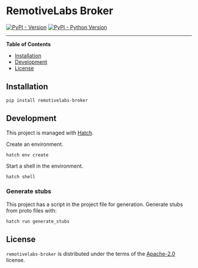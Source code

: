 # RemotiveLabs Broker

[![PyPI - Version](https://img.shields.io/pypi/v/remotivelabs-broker.svg)](https://pypi.org/project/remotivelabs-broker)
[![PyPI - Python Version](https://img.shields.io/pypi/pyversions/remotivelabs-broker.svg)](https://pypi.org/project/remotivelabs-broker)

-----

**Table of Contents**

- [Installation](#installation)
- [Development](#development)
- [License](#license)

## Installation

```console
pip install remotivelabs-broker
```

## Development
This project is managed with [Hatch](https://hatch.pypa.io/latest/).

Create an environment.

    hatch env create

Start a shell in the environment.

    hatch shell

### Generate stubs
This project has a script in the project file for generation. Generate stubs from proto files with:

    hatch run generate_stubs

## License

`remotivelabs-broker` is distributed under the terms of the [Apache-2.0](https://spdx.org/licenses/Apache-2.0.html) license.

